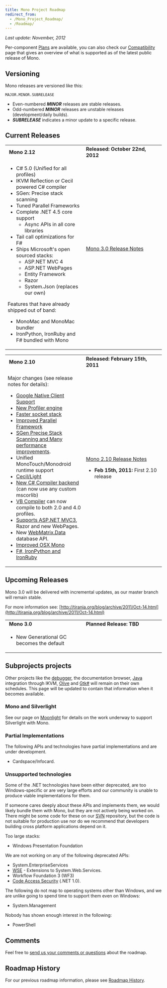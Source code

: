 ```yaml
---
title: Mono Project Roadmap
redirect_from:
  - /Mono_Project_Roadmap/
  - /Roadmap/
---
```


*Last update: November, 2012*

Per-component [Plans](/docs/about-mono/plans/) are available, you can also check our [Compatibility](/docs/about-mono/compatibility/) page that gives an overview of what is supported as of the latest public release of Mono.

Versioning
----------

Mono releases are versioned like this:

    MAJOR.MINOR.SUBRELEASE

-   Even-numbered ***MINOR*** releases are stable releases.
-   Odd-numbered ***MINOR*** releases are unstable releases (development/daily builds).
-   ***SUBRELEASE*** indicates a minor update to a specific release.

Current Releases
----------------

<table>
<col width="50%" />
<col width="50%" />
<tbody>
<tr class="odd">
<td align="left"><strong> Mono 2.12</strong></td>
<td align="left"><strong>Released: October 22nd, 2012</strong></td>
</tr>
<tr class="even">
<td align="left"><ul>
<li>C# 5.0 (Unified for all profiles)</li>
<li>IKVM Reflection or Cecil powered C# compiler</li>
<li>SGen: Precise stack scanning</li>
<li>Tuned Parallel Frameworks</li>
<li>Complete .NET 4.5 core support
<ul>
<li>Async APIs in all core libraries</li>
</ul></li>
<li>Tail call optimizations for F#</li>
<li>Ships Microsoft's open sourced stacks:
<ul>
<li>ASP.NET MVC 4</li>
<li>ASP.NET WebPages</li>
<li>Entity Framework</li>
<li>Razor</li>
<li>System.Json (replaces our own)</li>
</ul></li>
</ul>
<p>Features that have already shipped out of band:</p>
<ul>
<li>MonoMac and MonoMac bundler</li>
<li>IronPython, IronRuby and F# bundled with Mono</li>
</ul></td>
<td align="left"><p><a href="/docs/about-mono/releases/3.0.0/" title="Release Notes Mono 3.0">Mono 3.0 Release Notes</a></p>
<p><br /></p></td>
</tr>
</tbody>
</table>

<table>
<col width="50%" />
<col width="50%" />
<tbody>
<tr class="odd">
<td align="left"><strong> Mono 2.10</strong></td>
<td align="left"><strong>Released: February 15th, 2011</strong></td>
</tr>
<tr class="even">
<td align="left"><p>Major changes (see release notes for details):</p>
<ul>
<li><a href="/docs/about-mono/releases/2.10.0#google-native-client-support" title="Release Notes Mono 2.10">Google Native Client Support</a></li>
<li><a href="/docs/about-mono/releases/2.10.0#new-mono-profiler" title="Release Notes Mono 2.10">New Profiler engine</a></li>
<li><a href="/docs/about-mono/releases/2.10.0#improved-socket-and-async-stack" title="Release Notes Mono 2.10">Faster socket stack</a></li>
<li><a href="/docs/about-mono/releases/2.10.0#parallel-framework-updates" title="Release Notes Mono 2.10">Improved Parallel Framework</a></li>
<li><a href="/docs/about-mono/releases/2.10.0#sgen-garbage-collector" title="Release Notes Mono 2.10">SGen Precise Stack Scanning and Many performance improvements</a>.</li>
<li>Unified MonoTouch/Monodroid runtime support</li>
<li><a href="/docs/about-mono/releases/2.10.0#cecil2flight" title="Release Notes Mono 2.10">Cecil/Light</a></li>
<li><a href="/docs/about-mono/releases/2.10.0#new-c23-compiler-backend" title="Release Notes Mono 2.10">New C# Compiler backend</a> (can now use any custom mscorlib)</li>
<li><a href="/docs/about-mono/releases/2.10.0#vb-compiler" title="Release Notes Mono 2.10">VB Compiler</a> can now compile to both 2.0 and 4.0 profiles.</li>
<li><a href="/docs/about-mono/releases/2.10.0#aspnet-mvc3-support" title="Release Notes Mono 2.10">Supports ASP.NET MVC3</a>, Razor and new WebPages.</li>
<li>New <a href="#webmatrixdata">WebMatrix.Data</a> database API.</li>
<li><a href="/docs/about-mono/releases/2.10.0#osx-updates" title="Release Notes Mono 2.10">Improved OSX Mono</a></li>
<li><a href="/docs/about-mono/releases/2.10.0#languages" title="Release Notes Mono 2.10">F#, IronPython and IronRuby</a></li>
</ul></td>
<td align="left"><p><a href="/docs/about-mono/releases/2.10.0" title="Release Notes Mono 2.10">Mono 2.10 Release Notes</a></p>
<ul>
<li><strong>Feb 15th, 2011:</strong> First 2.10 release</li>
</ul></td>
</tr>
</tbody>
</table>

Upcoming Releases
-----------------

Mono 3.0 will be delivered with incremental updates, as our master branch will remain stable.

For more information see: [http://tirania.org/blog/archive/2011/Oct-14.html](http://tirania.org/blog/archive/2011/Oct-14.html)

<table>
<col width="50%" />
<col width="50%" />
<tbody>
<tr class="odd">
<td align="left"><strong> Mono 3.0</strong></td>
<td align="left"><strong>Planned Release: TBD</strong></td>
</tr>
<tr class="even">
<td align="left"><ul>
<li>New Generational GC becomes the default</li>
</ul></td>
<td align="left"></td>
</tr>
</tbody>
</table>

Subprojects projects
--------------------

Other projects like the [debugger](/docs/debug+profile/debug/debugger/), the documentation browser, [Java](/docs/about-mono/languages/java/) integration through IKVM, [Olive](/archived/olive "Olive") and [Gtk\#](/docs/gui/gtksharp/) will remain on their own schedules. This page will be updated to contain that information when it becomes available.

### Mono and Silverlight

See our page on [Moonlight](/docs/web/moonlight/) for details on the work underway to support Silverlight with Mono.

### Partial Implementations

The following APIs and technologies have partial implementations and are under development.

-   Cardspace/Infocard.

### Unsupported technologies

Some of the .NET technologies have been either deprecated, are too Windows-specific or are very large efforts and our community is unable to produce viable implementations for them.

If someone cares deeply about these APIs and implements them, we would likely bundle them with Mono, but they are not actively being worked on. There might be some code for these on our [SVN](/community/contributing/source-code-repository/) repository, but the code is not suitable for production use nor do we recommend that developers building cross platform applications depend on it.

Too large stacks:

-   Windows Presentation Foundation

We are not working on any of the following deprecated APIs:

-   System.EnterpriseServices
-   [WSE](/archived/wse "WSE") - Extensions to System.Web.Services.
-   Workflow Foundation 3 (WF3)
-   [Code Access Security](/docs/advanced/cas/) (.NET 1.0).

The following do not map to operating systems other than Windows, and we are unlike going to spend time to support them even on Windows:

-   System.Management

Nobody has shown enough interest in the following:

-   PowerShell

Comments
--------

Feel free to [send us your comments or questions](http://www.go-mono.com/contact/) about the roadmap.

Roadmap History
---------------

For our previous roadmap information, please see [Roadmap History](/archived/roadmap_history "Roadmap History").

